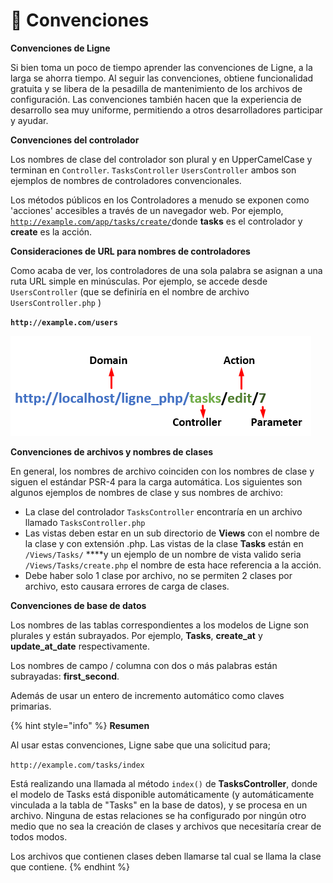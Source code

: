 # 📢 Convenciones

**Convenciones de Ligne**

Si bien toma un poco de tiempo aprender las convenciones de Ligne, a la larga se ahorra tiempo. Al seguir las convenciones, obtiene funcionalidad gratuita y se libera de la pesadilla de mantenimiento de los archivos de configuración. Las convenciones también hacen que la experiencia de desarrollo sea muy uniforme, permitiendo a otros desarrolladores participar y ayudar.

**Convenciones del controlador**

Los nombres de clase del controlador son plural y en UpperCamelCase y terminan en `Controller`. `TasksController` `UsersController` ambos son ejemplos de nombres de controladores convencionales.

Los métodos públicos en los Controladores a menudo se exponen como 'acciones' accesibles a través de un navegador web. Por ejemplo, [`http://example.com/app/tasks/create/`](http://example.com/app/tasks/create/)donde **tasks** es el controlador y **create** es la acción.

**Consideraciones de URL para nombres de controladores**

Como acaba de ver, los controladores de una sola palabra se asignan a una ruta URL simple en minúsculas. Por ejemplo, se accede desde `UsersController` \(que se definiría en el nombre de archivo `UsersController.php` \)

**`http://example.com/users`**

![](../.gitbook/assets/image.png)

**Convenciones de archivos y nombres de clases**

En general, los nombres de archivo coinciden con los nombres de clase y siguen el estándar PSR-4 para la carga automática. Los siguientes son algunos ejemplos de nombres de clase y sus nombres de archivo:

* La clase del controlador `TasksController` encontraría en un archivo llamado `TasksController.php`
* Las vistas deben estar en un sub directorio de **Views** con el nombre de la clase y con extensión .php. Las vistas de la clase **Tasks** están en `/Views/Tasks/` ****y un ejemplo de un nombre de vista valido seria `/Views/Tasks/create.php` el nombre de esta hace referencia a la acción.
* Debe haber solo 1 clase por archivo, no se permiten 2 clases por archivo, esto causara errores de carga de clases.

**Convenciones de base de datos**

Los nombres de las tablas correspondientes a los modelos de Ligne son plurales y están subrayados. Por ejemplo, **Tasks**, **create\_at** y **update\_at\_date** respectivamente.

Los nombres de campo / columna con dos o más palabras están subrayadas: **first\_second**.

Además de usar un entero de incremento automático como claves primarias.

{% hint style="info" %}
**Resumen**

Al usar estas convenciones, Ligne sabe que una solicitud para;

`http://example.com/tasks/index`

Está realizando una llamada al método `index()` de **TasksController**, donde el modelo de Tasks está disponible automáticamente \(y automáticamente vinculada a la tabla de "Tasks" en la base de datos\), y se procesa en un archivo. Ninguna de estas relaciones se ha configurado por ningún otro medio que no sea la creación de clases y archivos que necesitaría crear de todos modos.

Los archivos que contienen clases deben llamarse tal cual se llama la clase que contiene.
{% endhint %}

